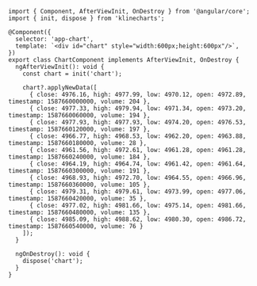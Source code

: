 ```ts:line-numbers [<svg width="16px" height="16px" viewBox="0 0 32 32"><path fill="#dd0031" d="M16 2L2.966 6.648l1.988 17.234L16 30l11.046-6.118l1.988-17.234z"/><path fill="#c3002f" d="M16 2v3.108v-.014V30l11.046-6.118l1.988-17.234z"/><path fill="#fff" d="m16 5.094l-8.148 18.27h3.038l1.638-4.088h6.916l1.638 4.088h3.038zm2.38 11.662h-4.76L16 11.03Z"/></svg>Angular]
import { Component, AfterViewInit, OnDestroy } from '@angular/core';
import { init, dispose } from 'klinecharts';

@Component({
  selector: 'app-chart',
  template: `<div id="chart" style="width:600px;height:600px"/>`,
})
export class ChartComponent implements AfterViewInit, OnDestroy {
  ngAfterViewInit(): void {
    const chart = init('chart');

    chart?.applyNewData([
      { close: 4976.16, high: 4977.99, low: 4970.12, open: 4972.89, timestamp: 1587660000000, volume: 204 },
      { close: 4977.33, high: 4979.94, low: 4971.34, open: 4973.20, timestamp: 1587660060000, volume: 194 },
      { close: 4977.93, high: 4977.93, low: 4974.20, open: 4976.53, timestamp: 1587660120000, volume: 197 },
      { close: 4966.77, high: 4968.53, low: 4962.20, open: 4963.88, timestamp: 1587660180000, volume: 28 },
      { close: 4961.56, high: 4972.61, low: 4961.28, open: 4961.28, timestamp: 1587660240000, volume: 184 },
      { close: 4964.19, high: 4964.74, low: 4961.42, open: 4961.64, timestamp: 1587660300000, volume: 191 },
      { close: 4968.93, high: 4972.70, low: 4964.55, open: 4966.96, timestamp: 1587660360000, volume: 105 },
      { close: 4979.31, high: 4979.61, low: 4973.99, open: 4977.06, timestamp: 1587660420000, volume: 35 },
      { close: 4977.02, high: 4981.66, low: 4975.14, open: 4981.66, timestamp: 1587660480000, volume: 135 },
      { close: 4985.09, high: 4988.62, low: 4980.30, open: 4986.72, timestamp: 1587660540000, volume: 76 }
    ]);
  }

  ngOnDestroy(): void {
    dispose('chart');
  }
}
```